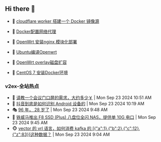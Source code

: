 ## Hi there 👋

<!--
**dkyg666/dkyg666** is a ✨ _special_ ✨ repository because its `README.md` (this file) appears on your GitHub profile.

Here are some ideas to get you started:

- 🔭 I’m currently working on ...
- 🌱 I’m currently learning ...
- 👯 I’m looking to collaborate on ...
- 🤔 I’m looking for help with ...
- 💬 Ask me about ...
- 📫 How to reach me: ...
- 😄 Pronouns: ...
- ⚡ Fun fact: ...
-->

<!-- BLOG-POST-LIST:START -->
- 🦩 [cloudflare worker 搭建一个 Docker 镜像源](http://blog.1996099.xyz/archives/cloudflare-worker-da-jian-yi-ge-docker-jing-xiang-zhan) 

- 🚦 [Docker配置网络代理](http://blog.1996099.xyz/archives/dockerpei-zhi-wang-luo-dai-li) 

- 🫶 [OpenWrt 安装nginx 模块化部署](http://blog.1996099.xyz/archives/openwrt-an-zhuang-nginx-mo-kuai-hua-bu-shu) 

- 🦄 [Ubuntu编译Openwrt](http://blog.1996099.xyz/archives/ubuntuzi-bian-yi-openwrt) 

- 🐻 [OpenWrt overlay磁盘扩容](http://blog.1996099.xyz/archives/openwrt-overlay) 

- 🤖 [CentOS 7 安装Docker环境](http://blog.1996099.xyz/archives/centos-docker) 
<!-- BLOG-POST-LIST:END -->

### v2ex-全站热点
<!-- v2ex:START -->
- 🥸 [请教一个会议门口屏的需求，大约多少￥](https://www.v2ex.com/t/1075167#reply0) | Mon Sep 23 2024 10:51 AM
- 🤗 [抖音到底是如何识别 Android 设备的](https://www.v2ex.com/t/1075162#reply12) | Mon Sep 23 2024 10:19 AM
- 🎭 [96 年， 28 岁了](https://www.v2ex.com/t/1075153#reply6) | Mon Sep 23 2024 9:48 AM
- 🥷 [铁威马推出 F8 SSD &lpar;Plus&rpar; 八盘位全闪 NAS，提供单 10G 电口](https://www.v2ex.com/t/1075150#reply1) | Mon Sep 23 2024 9:45 AM
- 🐵 [vector 的 vrl 语言，如何消费 kafka 的 [{&quot;a&quot;:1},{&quot;b&quot;:2},{&quot;c&quot;:12},{&quot;z&quot;:83}]这种数据？](https://www.v2ex.com/t/1075134#reply5) | Mon Sep 23 2024 9:04 AM<!-- v2ex:END -->

